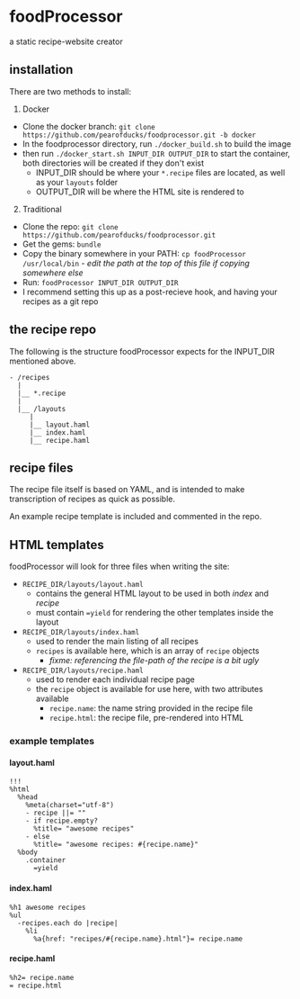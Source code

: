 # foodProcessor

a static recipe-website creator

## installation

There are two methods to install:

1. Docker
  - Clone the docker branch: `git clone https://github.com/pearofducks/foodprocessor.git -b docker`
  - In the foodprocessor directory, run `./docker_build.sh` to build the image
  - then run `./docker_start.sh INPUT_DIR OUTPUT_DIR` to start the container, both directories will be created if they don't exist
    - INPUT_DIR should be where your `*.recipe` files are located, as well as your `layouts` folder
    - OUTPUT_DIR will be where the HTML site is rendered to
2. Traditional
  - Clone the repo: `git clone https://github.com/pearofducks/foodprocessor.git`
  - Get the gems: `bundle`
  - Copy the binary somewhere in your PATH: `cp foodProcessor /usr/local/bin` - *edit the path at the top of this file if copying somewhere else*
  - Run: `foodProcessor INPUT_DIR OUTPUT_DIR`
  - I recommend setting this up as a post-recieve hook, and having your recipes as a git repo

## the recipe repo

The following is the structure foodProcessor expects for the INPUT_DIR mentioned above.

```
- /recipes
  |
  |__ *.recipe
  |
  |__ /layouts
     |
     |__ layout.haml
     |__ index.haml
     |__ recipe.haml
```

## recipe files

The recipe file itself is based on YAML, and is intended to make transcription of recipes as quick as possible.

An example recipe template is included and commented in the repo.

## HTML templates

foodProcessor will look for three files when writing the site:

- `RECIPE_DIR/layouts/layout.haml`
  - contains the general HTML layout to be used in both *index* and *recipe*
  - must contain `=yield` for rendering the other templates inside the layout
- `RECIPE_DIR/layouts/index.haml`
  - used to render the main listing of all recipes
  - `recipes` is available here, which is an array of `recipe` objects
    - *fixme: referencing the file-path of the recipe is a bit ugly*
- `RECIPE_DIR/layouts/recipe.haml`
  - used to render each individual recipe page
  - the `recipe` object is available for use here, with two attributes available
    - `recipe.name`: the name string provided in the recipe file
    - `recipe.html`: the recipe file, pre-rendered into HTML

### example templates

#### layout.haml

```
!!!
%html
  %head
    %meta(charset="utf-8")
    - recipe ||= ""
    - if recipe.empty?
      %title= "awesome recipes"
    - else
      %title= "awesome recipes: #{recipe.name}"
  %body
    .container
      =yield
```

#### index.haml

```
%h1 awesome recipes
%ul
  -recipes.each do |recipe|
    %li
      %a{href: "recipes/#{recipe.name}.html"}= recipe.name
```

#### recipe.haml

```
%h2= recipe.name
= recipe.html
```
